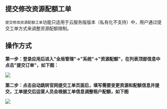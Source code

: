 提交修改资源配额工单
---

`提交修改资源配额工单`功能只适用于云服务版版本（私有化不支持）中，用户通过提交工单方式来调整资源配额限制。

## 操作方式

**第一步：登录应用后进入"全局管理"->"系统"->"资源配额"，在列表顶部信息中点击"提交订单"，如下图：**

![](https://bj-c1-prod-files.xcan.cloud/storage/pubapi/v1/file/quota-order.png?fid=207887511026925849&fpt=I1ScFaUL3ORB6C4JiTyslpy164jWcPOQ6AGyp2H4)

**第二步：点击自动跳转官网提交工单页面后，填写需要变更资源和配额信息并提交，工单提交后运营人员会根据工单信息调整租户配额，如下图**

![](https://bj-c1-prod-files.xcan.cloud/storage/pubapi/v1/file/quota-orderinfo.png?fid=207887511026925851&fpt=e9Mi9WeORYVGr6EtkusHWDx3BBaNSBYk4Wd4c1kp)

